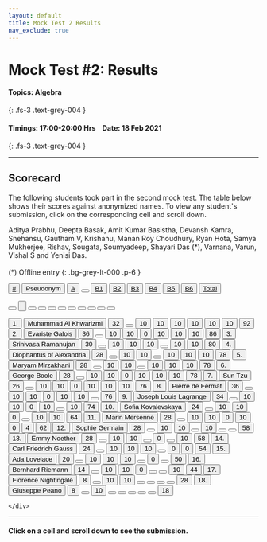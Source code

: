 ```yaml
---
layout: default
title: Mock Test 2 Results
nav_exclude: true
---
```



#  Mock Test #2: Results

#### Topics: Algebra
{: .fs-3 .text-grey-004 }

#### Timings: 17:00-20:00 Hrs &nbsp;&nbsp;  Date: 18 Feb 2021
{: .fs-3 .text-grey-004 }

---



## Scorecard


The following students took part in the second mock test. The table below shows their scores against anonymized names. To view any
student's submission, click on the corresponding cell and scroll down.


Aditya Prabhu, Deepta Basak, Amit Kumar Basistha, Devansh Kamra, Snehansu, Gautham V, Krishanu, Manan Roy Choudhury, Ryan Hota, Samya Mukherjee, Rishav, Sougata, Soumyadeep,
Shayari Das (\*), Varnana, Varun, Vishal S and Yenisi Das.<br><br>
(\*) Offline entry
{: .bg-grey-lt-000 .p-6 }




  <div class="markpalette">
      <div class="markpalette-keys">

<button class="markbutton white"><u>#</u></button>
<input type="button" class="markbutton white" value="Pseudonym"/>
<button class="markbutton white" ><u>A</u></button>
<button class="button white"></button>
<button class="markbutton white" ><u>B1</u></button>
<button class="markbutton white" ><u>B2</u></button>
<button class="markbutton white" ><u>B3</u></button>
<button class="markbutton white" ><u>B4</u></button>
<button class="markbutton white" ><u>B5</u></button>
<button class="markbutton white" ><u>B6</u></button>
<button class="markbutton white" ><u>Total</u></button>

<button class="markbutton white"></button>
<input type="button" class="markbutton white" value=""/>
<button class="markbutton white" ></button>
<button class="button white"></button>
<button class="markbutton white" ></button>
<button class="markbutton white" ></button>
<button class="markbutton white" ></button>
<button class="markbutton white" ></button>
<button class="markbutton white" ></button>
<button class="markbutton white" ></button>
<button class="markbutton white" ></button>



<button class="markbutton rank">1. </button>
<input type="button" class="markbutton white" value="Muhammad Al Khwarizmi"/>
<button class="markbutton blank" onclick = "markdisplay('Muhammad_Al_Khwarizmi/PartA',2)">32</button>
<button class="button white"></button>
<button class="markbutton right" onclick = "markdisplay('Muhammad_Al_Khwarizmi/B1',2)">10</button>
<button class="markbutton right" onclick = "markdisplay('Muhammad_Al_Khwarizmi/B2',2)">10</button>
<button class="markbutton right" onclick = "markdisplay('Muhammad_Al_Khwarizmi/B3',2)">10</button>
<button class="markbutton right" onclick = "markdisplay('Muhammad_Al_Khwarizmi/B4',2)">10</button>
<button class="markbutton right" onclick = "markdisplay('Muhammad_Al_Khwarizmi/B5',2)">10</button>
<button class="markbutton right" onclick = "markdisplay('Muhammad_Al_Khwarizmi/B6',2)">10</button>
<button class="markbutton total">92</button>
<button class="markbutton rank">2. </button>
<input type="button" class="markbutton white" value="Evariste Galois"/>
<button class="markbutton blank" onclick = "markdisplay('Evariste_Galois/PartA',2)">36</button>
<button class="button white"></button>
<button class="markbutton right" onclick = "markdisplay('Evariste_Galois/B1',2)">10</button>
<button class="markbutton right" onclick = "markdisplay('Evariste_Galois/B2',2)">10</button>
<button class="markbutton wrong" onclick = "markdisplay('Evariste_Galois/B3',2)">0</button>
<button class="markbutton right" onclick = "markdisplay('Evariste_Galois/B4',2)">10</button>
<button class="markbutton right" onclick = "markdisplay('Evariste_Galois/B5',2)">10</button>
<button class="markbutton right" onclick = "markdisplay('Evariste_Galois/B6',2)">10</button>
<button class="markbutton total">86</button>
<button class="markbutton rank">3. </button>
<input type="button" class="markbutton white" value="Srinivasa Ramanujan"/>
<button class="markbutton blank" onclick = "markdisplay('Srinivasa_Ramanujan/PartA',2)">30</button>
<button class="button white"></button>
<button class="markbutton right" onclick = "markdisplay('Srinivasa_Ramanujan/B1',2)">10</button>
<button class="markbutton right" onclick = "markdisplay('Srinivasa_Ramanujan/B2',2)">10</button>
<button class="markbutton right" onclick = "markdisplay('Srinivasa_Ramanujan/B3',2)">10</button>
<button class="button blank"></button>
<button class="markbutton right" onclick = "markdisplay('Srinivasa_Ramanujan/B5',2)">10</button>
<button class="markbutton right" onclick = "markdisplay('Srinivasa_Ramanujan/B6',2)">10</button>
<button class="markbutton total">80</button>
<button class="markbutton rank">4. </button>
<input type="button" class="markbutton white" value="Diophantus of Alexandria"/>
<button class="markbutton blank" onclick = "markdisplay('Diophantus_of_Alexandria/PartA',2)">28</button>
<button class="button white"></button>
<button class="markbutton right" onclick = "markdisplay('Diophantus_of_Alexandria/B1',2)">10</button>
<button class="markbutton right" onclick = "markdisplay('Diophantus_of_Alexandria/B2',2)">10</button>
<button class="button blank"></button>
<button class="markbutton right" onclick = "markdisplay('Diophantus_of_Alexandria/B4',2)">10</button>
<button class="markbutton right" onclick = "markdisplay('Diophantus_of_Alexandria/B5',2)">10</button>
<button class="markbutton right" onclick = "markdisplay('Diophantus_of_Alexandria/B6',2)">10</button>
<button class="markbutton total">78</button>
<button class="markbutton rank">5. </button>
<input type="button" class="markbutton white" value="Maryam Mirzakhani"/>
<button class="markbutton blank" onclick = "markdisplay('Maryam_Mirzakhani/PartA',2)">28</button>
<button class="button white"></button>
<button class="markbutton right" onclick = "markdisplay('Maryam_Mirzakhani/B1',2)">10</button>
<button class="markbutton right" onclick = "markdisplay('Maryam_Mirzakhani/B2',2)">10</button>
<button class="button blank"></button>
<button class="markbutton right" onclick = "markdisplay('Maryam_Mirzakhani/B4',2)">10</button>
<button class="markbutton right" onclick = "markdisplay('Maryam_Mirzakhani/B5',2)">10</button>
<button class="markbutton right" onclick = "markdisplay('Maryam_Mirzakhani/B6',2)">10</button>
<button class="markbutton total">78</button>
<button class="markbutton rank">6. </button>
<input type="button" class="markbutton white" value="George Boole"/>
<button class="markbutton blank" onclick = "markdisplay('George_Boole/PartA',2)">28</button>
<button class="button white"></button>
<button class="markbutton right" onclick = "markdisplay('George_Boole/B1',2)">10</button>
<button class="markbutton right" onclick = "markdisplay('George_Boole/B2',2)">10</button>
<button class="markbutton wrong" onclick = "markdisplay('George_Boole/B3',2)">0</button>
<button class="markbutton right" onclick = "markdisplay('George_Boole/B4',2)">10</button>
<button class="markbutton right" onclick = "markdisplay('George_Boole/B5',2)">10</button>
<button class="markbutton right" onclick = "markdisplay('George_Boole/B6',2)">10</button>
<button class="markbutton total">78</button>
<button class="markbutton rank">7. </button>
<input type="button" class="markbutton white" value="Sun Tzu"/>
<button class="markbutton blank" onclick = "markdisplay('Sun_Tzu/PartA',2)">26</button>
<button class="button white"></button>
<button class="markbutton right" onclick = "markdisplay('Sun_Tzu/B1',2)">10</button>
<button class="markbutton right" onclick = "markdisplay('Sun_Tzu/B2',2)">10</button>
<button class="markbutton wrong" onclick = "markdisplay('Sun_Tzu/B3',2)">0</button>
<button class="markbutton right" onclick = "markdisplay('Sun_Tzu/B4',2)">10</button>
<button class="markbutton right" onclick = "markdisplay('Sun_Tzu/B5',2)">10</button>
<button class="markbutton right" onclick = "markdisplay('Sun_Tzu/B6',2)">10</button>
<button class="markbutton total">76</button>
<button class="markbutton rank">8. </button>
<input type="button" class="markbutton white" value="Pierre de Fermat"/>
<button class="markbutton blank" onclick = "markdisplay('Pierre_de_Fermat/PartA',2)">36</button>
<button class="button white"></button>
<button class="markbutton right" onclick = "markdisplay('Pierre_de_Fermat/B1',2)">10</button>
<button class="markbutton right" onclick = "markdisplay('Pierre_de_Fermat/B2',2)">10</button>
<button class="markbutton wrong" onclick = "markdisplay('Pierre_de_Fermat/B3',2)">0</button>
<button class="markbutton right" onclick = "markdisplay('Pierre_de_Fermat/B4',2)">10</button>
<button class="markbutton right" onclick = "markdisplay('Pierre_de_Fermat/B5',2)">10</button>
<button class="button blank"></button>
<button class="markbutton total">76</button>
<button class="markbutton rank">9. </button>
<input type="button" class="markbutton white" value="Joseph Louis Lagrange"/>
<button class="markbutton blank" onclick = "markdisplay('Joseph_Louis_Lagrange/PartA',2)">34</button>
<button class="button white"></button>
<button class="markbutton right" onclick = "markdisplay('Joseph_Louis_Lagrange/B1',2)">10</button>
<button class="markbutton right" onclick = "markdisplay('Joseph_Louis_Lagrange/B2',2)">10</button>
<button class="markbutton wrong" onclick = "markdisplay('Joseph_Louis_Lagrange/B3',2)">0</button>
<button class="markbutton right" onclick = "markdisplay('Joseph_Louis_Lagrange/B4',2)">10</button>
<button class="button blank"></button>
<button class="markbutton right" onclick = "markdisplay('Joseph_Louis_Lagrange/B6',2)">10</button>
<button class="markbutton total">74</button>
<button class="markbutton rank">10. </button>
<input type="button" class="markbutton white" value="Sofia Kovalevskaya"/>
<button class="markbutton blank" onclick = "markdisplay('Sofia_Kovalevskaya/PartA',2)">24</button>
<button class="button white"></button>
<button class="markbutton right" onclick = "markdisplay('Sofia_Kovalevskaya/B1',2)">10</button>
<button class="markbutton right" onclick = "markdisplay('Sofia_Kovalevskaya/B2',2)">10</button>
<button class="markbutton wrong" onclick = "markdisplay('Sofia_Kovalevskaya/B3',2)">0</button>
<button class="button blank"></button>
<button class="markbutton right" onclick = "markdisplay('Sofia_Kovalevskaya/B5',2)">10</button>
<button class="markbutton right" onclick = "markdisplay('Sofia_Kovalevskaya/B6',2)">10</button>
<button class="markbutton total">64</button>
<button class="markbutton rank">11. </button>
<input type="button" class="markbutton white" value="Marin Mersenne"/>
<button class="markbutton blank" onclick = "markdisplay('Marin_Mersenne/PartA',2)">28</button>
<button class="button white"></button>
<button class="markbutton right" onclick = "markdisplay('Marin_Mersenne/B1',2)">10</button>
<button class="markbutton right" onclick = "markdisplay('Marin_Mersenne/B2',2)">10</button>
<button class="markbutton wrong" onclick = "markdisplay('Marin_Mersenne/B3',2)">0</button>
<button class="markbutton right" onclick = "markdisplay('Marin_Mersenne/B4',2)">10</button>
<button class="markbutton wrong" onclick = "markdisplay('Marin_Mersenne/B5',2)">0</button>
<button class="markbutton right" onclick = "markdisplay('Marin_Mersenne/B6',2)">4</button>
<button class="markbutton total">62</button>
<button class="markbutton rank">12. </button>
<input type="button" class="markbutton white" value="Sophie Germain"/>
<button class="markbutton blank" onclick = "markdisplay('Sophie_Germain/PartA',2)">28</button>
<button class="button white"></button>
<button class="markbutton right" onclick = "markdisplay('Sophie_Germain/B1',2)">10</button>
<button class="markbutton right" onclick = "markdisplay('Sophie_Germain/B2',2)">10</button>
<button class="button blank"></button>
<button class="markbutton right" onclick = "markdisplay('Sophie_Germain/B4',2)">10</button>
<button class="button blank"></button>
<button class="button blank"></button>
<button class="markbutton total">58</button>
<button class="markbutton rank">13. </button>
<input type="button" class="markbutton white" value="Emmy Noether"/>
<button class="markbutton blank" onclick = "markdisplay('Emmy_Noether/PartA',2)">28</button>
<button class="button white"></button>
<button class="markbutton right" onclick = "markdisplay('Emmy_Noether/B1',2)">10</button>
<button class="markbutton right" onclick = "markdisplay('Emmy_Noether/B2',2)">10</button>
<button class="button blank"></button>
<button class="markbutton wrong" onclick = "markdisplay('Emmy_Noether/B4',2)">0</button>
<button class="button blank"></button>
<button class="markbutton right" onclick = "markdisplay('Emmy_Noether/B6',2)">10</button>
<button class="markbutton total">58</button>
<button class="markbutton rank">14. </button>
<input type="button" class="markbutton white" value="Carl Friedrich Gauss"/>
<button class="markbutton blank" onclick = "markdisplay('Carl_Friedrich_Gauss/PartA',2)">24</button>
<button class="button white"></button>
<button class="markbutton right" onclick = "markdisplay('Carl_Friedrich_Gauss/B1',2)">10</button>
<button class="markbutton right" onclick = "markdisplay('Carl_Friedrich_Gauss/B2',2)">10</button>
<button class="markbutton right" onclick = "markdisplay('Carl_Friedrich_Gauss/B3',2)">10</button>
<button class="button blank"></button>
<button class="markbutton wrong" onclick = "markdisplay('Carl_Friedrich_Gauss/B5',2)">0</button>
<button class="markbutton wrong" onclick = "markdisplay('Carl_Friedrich_Gauss/B6',2)">0</button>
<button class="markbutton total">54</button>
<button class="markbutton rank">15. </button>
<input type="button" class="markbutton white" value="Ada Lovelace"/>
<button class="markbutton blank" onclick = "markdisplay('Ada_Lovelace/PartA',2)">20</button>
<button class="button white"></button>
<button class="markbutton right" onclick = "markdisplay('Ada_Lovelace/B1',2)">10</button>
<button class="markbutton right" onclick = "markdisplay('Ada_Lovelace/B2',2)">10</button>
<button class="markbutton right" onclick = "markdisplay('Ada_Lovelace/B3',2)">10</button>
<button class="button blank"></button>
<button class="markbutton wrong" onclick = "markdisplay('Ada_Lovelace/B5',2)">0</button>
<button class="button blank"></button>
<button class="markbutton total">50</button>
<button class="markbutton rank">16. </button>
<input type="button" class="markbutton white" value="Bernhard Riemann"/>
<button class="markbutton blank" onclick = "markdisplay('Bernhard_Riemann/PartA',2)">14</button>
<button class="button white"></button>
<button class="markbutton right" onclick = "markdisplay('Bernhard_Riemann/B1',2)">10</button>
<button class="markbutton right" onclick = "markdisplay('Bernhard_Riemann/B2',2)">10</button>
<button class="markbutton wrong" onclick = "markdisplay('Bernhard_Riemann/B3',2)">0</button>
<button class="button blank"></button>
<button class="button blank"></button>
<button class="markbutton right" onclick = "markdisplay('Bernhard_Riemann/B6',2)">10</button>
<button class="markbutton total">44</button>
<button class="markbutton rank">17. </button>
<input type="button" class="markbutton white" value="Florence Nightingale"/>
<button class="markbutton blank" onclick = "markdisplay('Florence_Nightingale/PartA',2)">8</button>
<button class="button white"></button>
<button class="markbutton right" onclick = "markdisplay('Florence_Nightingale/B1',2)">10</button>
<button class="markbutton right" onclick = "markdisplay('Florence_Nightingale/B2',2)">10</button>
<button class="button blank"></button>
<button class="button blank"></button>
<button class="button blank"></button>
<button class="button blank"></button>
<button class="markbutton total">28</button>
<button class="markbutton rank">18. </button>
<input type="button" class="markbutton white" value="Giuseppe Peano"/>
<button class="markbutton blank" onclick = "markdisplay('Giuseppe_Peano/PartA',2)">8</button>
<button class="button white"></button>
<button class="markbutton right" onclick = "markdisplay('Giuseppe_Peano/B1',2)">10</button>
<button class="button blank"></button>
<button class="button blank"></button>
<button class="button blank"></button>
<button class="button blank"></button>
<button class="button blank"></button>
<button class="markbutton total">18</button>




    </div>
</div>


<hr>

<div style="min-height:2px" id="themarktext">
<h4>Click on a cell and scroll down to see the submission.</h4>
</div>





